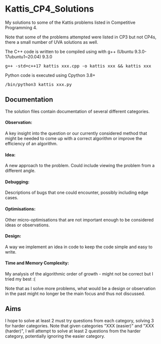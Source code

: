 # Kattis_CP4_Solutions
My solutions to some of the Kattis problems listed in Competitive Programming 4. 

Note that some of the problems attempted were listed in CP3 but not CP4s, there a small number of UVA solutions as well.

The C++ code is written to be compiled using with g++ (Ubuntu 9.3.0-17ubuntu1~20.04) 9.3.0
<pre>g++ -std=c++17 kattis_xxx.cpp -o kattis_xxx && kattis_xxx</pre>

Python code is executed using Cpython 3.8+ 
<pre>/bin/python3 kattis_xxx.py</pre>

## Documentation
The solution files contain documentation of several different categories.

#### Observation: 
A key insight into the question or our currently considered method that might be needed to come up with a correct algorithm or improve the efficiency of an algorithm.

#### Idea:
A new approach to the problem. Could include viewing the problem from a different angle.

#### Debugging:
Descriptions of bugs that one could encounter, possibly including edge cases.

#### Optimisations:
Other micro-optimisations that are not important enough to be considered ideas or observations.

#### Design:
A way we implement an idea in code to keep the code simple and easy to write.

#### Time and Memory Complexity:
My analysis of the algorithmic order of growth - might not be correct but I tried my best :(

Note that as I solve more problems, what would be a design or observation in the past might no longer be the main focus and thus not discussed.

## Aims
I hope to solve at least 2 must try questions from each category, solving 3 for harder categories. Note that given categories "XXX (easier)" and "XXX (harder)", I will attempt to solve at least 2 questions from the harder category, potentially ignoring the easier category.
